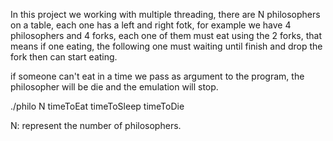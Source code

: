 In this project we working with multiple threading, there are N philosophers on a table, each one has a left and right fotk, for example we have 4 philosophers and 4 forks, each one of them must eat using the 2 forks, that means if one eating, the following one must waiting until finish and drop the fork then can start eating.

if someone can't eat in a time we pass as argument to the program, the philosopher will be die and the emulation will stop.

./philo N timeToEat timeToSleep timeToDie

N: represent the number of philosophers. 